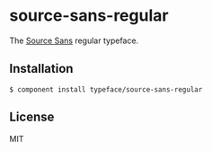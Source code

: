 
# source-sans-regular
  
  The [Source Sans](https://typekit.com/fonts/source-sans-pro) regular typeface.

## Installation

    $ component install typeface/source-sans-regular

## License

  MIT